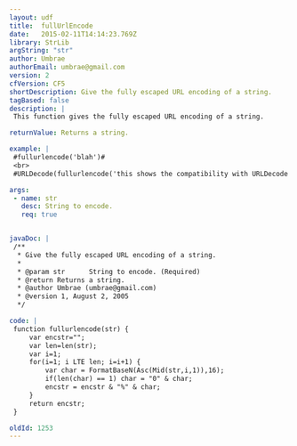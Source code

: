 ```yaml
---
layout: udf
title:  fullUrlEncode
date:   2015-02-11T14:14:23.769Z
library: StrLib
argString: "str"
author: Umbrae
authorEmail: umbrae@gmail.com
version: 2
cfVersion: CF5
shortDescription: Give the fully escaped URL encoding of a string.
tagBased: false
description: |
 This function gives the fully escaped URL encoding of a string.

returnValue: Returns a string.

example: |
 #fullurlencode('blah')#
 <br>
 #URLDecode(fullurlencode('this shows the compatibility with URLDecode and special characters. ^!*(-{}|'))#

args:
 - name: str
   desc: String to encode.
   req: true


javaDoc: |
 /**
  * Give the fully escaped URL encoding of a string.
  * 
  * @param str      String to encode. (Required)
  * @return Returns a string. 
  * @author Umbrae (umbrae@gmail.com) 
  * @version 1, August 2, 2005 
  */

code: |
 function fullurlencode(str) {
     var encstr="";
     var len=len(str);
     var i=1;
     for(i=1; i LTE len; i=i+1) {
         var char = FormatBaseN(Asc(Mid(str,i,1)),16);
         if(len(char) == 1) char = "0" & char;
         encstr = encstr & "%" & char;
     }
     return encstr;
 }

oldId: 1253
---
```


